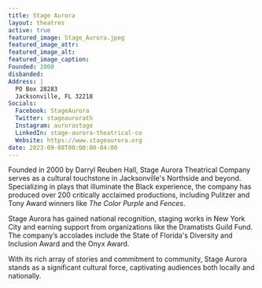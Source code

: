 ```yaml
---
title: Stage Aurora
layout: theatres
active: true
featured_image: Stage_Aurora.jpeg
featured_image_attr:
featured_image_alt:
featured_image_caption:
Founded: 2000
disbanded:
Address: |
  PO Box 28283
  Jacksonville, FL 32218
Socials:
  Facebook: StageAurora
  Twitter: stageaurorath
  Instagram: aurorastage
  LinkedIn: stage-aurora-theatrical-co
  Website: https://www.stageaurora.org
date: 2023-09-08T00:00:00-04:00
---
```

Founded in 2000 by Darryl Reuben Hall, Stage Aurora Theatrical Company serves as a cultural touchstone in Jacksonville's Northside and beyond. Specializing in plays that illuminate the Black experience, the company has produced over 200 critically acclaimed productions, including Pulitzer and Tony Award winners like *The Color Purple* and *Fences*.

Stage Aurora has gained national recognition, staging works in New York City and earning support from organizations like the Dramatists Guild Fund. The company’s accolades include the State of Florida's Diversity and Inclusion Award and the Onyx Award.

With its rich array of stories and commitment to community, Stage Aurora stands as a significant cultural force, captivating audiences both locally and nationally.